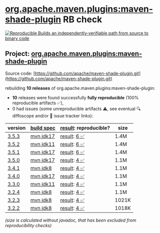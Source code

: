 [org.apache.maven.plugins:maven-shade-plugin](https://central.sonatype.com/artifact/org.apache.maven.plugins/maven-shade-plugin/versions) RB check
=======

[![Reproducible Builds](https://reproducible-builds.org/images/logos/rb.svg) an independently-verifiable path from source to binary code](https://reproducible-builds.org/)

## Project: [org.apache.maven.plugins:maven-shade-plugin](https://central.sonatype.com/artifact/org.apache.maven.plugins/maven-shade-plugin/versions)

Source code: [https://github.com/apache/maven-shade-plugin.git](https://github.com/apache/maven-shade-plugin.git)

rebuilding **10 releases** of org.apache.maven.plugins:maven-shade-plugin:
- **10** releases were found successfully **fully reproducible** (100% reproducible artifacts :white_check_mark:),
- 0 had issues (some unreproducible artifacts :warning:, see eventual :mag: diffoscope and/or :memo: issue tracker links):

| version | [build spec](/BUILDSPEC.md) | [result](https://reproducible-builds.org/docs/jvm/): reproducible? | size |
| -- | --------- | ------ | -- |
| [3.5.3](https://central.sonatype.com/artifact/org.apache.maven.plugins/maven-shade-plugin/3.5.3/pom) | [mvn jdk17](maven-shade-plugin-3.5.3.buildspec) | [result](maven-shade-plugin-3.5.3.buildinfo): [6 :white_check_mark: ](maven-shade-plugin-3.5.3.buildcompare) | 1.4M |
| [3.5.2](https://central.sonatype.com/artifact/org.apache.maven.plugins/maven-shade-plugin/3.5.2/pom) | [mvn jdk11](maven-shade-plugin-3.5.2.buildspec) | [result](maven-shade-plugin-3.5.2.buildinfo): [6 :white_check_mark: ](maven-shade-plugin-3.5.2.buildcompare) | 1.4M |
| [3.5.1](https://central.sonatype.com/artifact/org.apache.maven.plugins/maven-shade-plugin/3.5.1/pom) | [mvn jdk17](maven-shade-plugin-3.5.1.buildspec) | [result](maven-shade-plugin-3.5.1.buildinfo): [6 :white_check_mark: ](maven-shade-plugin-3.5.1.buildcompare) | 1.4M |
| [3.5.0](https://central.sonatype.com/artifact/org.apache.maven.plugins/maven-shade-plugin/3.5.0/pom) | [mvn jdk17](maven-shade-plugin-3.5.0.buildspec) | [result](maven-shade-plugin-3.5.0.buildinfo): [4 :white_check_mark: ](maven-shade-plugin-3.5.0.buildcompare) | 1.1M |
| [3.4.1](https://central.sonatype.com/artifact/org.apache.maven.plugins/maven-shade-plugin/3.4.1/pom) | [mvn jdk8](maven-shade-plugin-3.4.1.buildspec) | [result](maven-shade-plugin-3.4.1.buildinfo): [4 :white_check_mark: ](maven-shade-plugin-3.4.1.buildcompare) | 1.1M |
| [3.4.0](https://central.sonatype.com/artifact/org.apache.maven.plugins/maven-shade-plugin/3.4.0/pom) | [mvn jdk17](maven-shade-plugin-3.4.0.buildspec) | [result](maven-shade-plugin-3.4.0.buildinfo): [4 :white_check_mark: ](maven-shade-plugin-3.4.0.buildcompare) | 1.1M |
| [3.3.0](https://central.sonatype.com/artifact/org.apache.maven.plugins/maven-shade-plugin/3.3.0/pom) | [mvn jdk11](maven-shade-plugin-3.3.0.buildspec) | [result](maven-shade-plugin-3.3.0.buildinfo): [4 :white_check_mark: ](maven-shade-plugin-3.3.0.buildcompare) | 1.1M |
| [3.2.4](https://central.sonatype.com/artifact/org.apache.maven.plugins/maven-shade-plugin/3.2.4/pom) | [mvn jdk8](maven-shade-plugin-3.2.4.buildspec) | [result](maven-shade-plugin-3.2.4.buildinfo): [4 :white_check_mark: ](maven-shade-plugin-3.2.4.buildcompare) | 1.1M |
| [3.2.3](https://central.sonatype.com/artifact/org.apache.maven.plugins/maven-shade-plugin/3.2.3/pom) | [mvn jdk8](maven-shade-plugin-3.2.3.buildspec) | [result](maven-shade-plugin-3.2.3.buildinfo): [4 :white_check_mark: ](maven-shade-plugin-3.2.3.buildcompare) | 1021K |
| [3.2.2](https://central.sonatype.com/artifact/org.apache.maven.plugins/maven-shade-plugin/3.2.2/pom) | [mvn jdk8](maven-shade-plugin-3.2.2.buildspec) | [result](maven-shade-plugin-3.2.2.buildinfo): [4 :white_check_mark: ](maven-shade-plugin-3.2.2.buildcompare) | 1018K |

<i>(size is calculated without javadoc, that has been excluded from reproducibility checks)</i>
